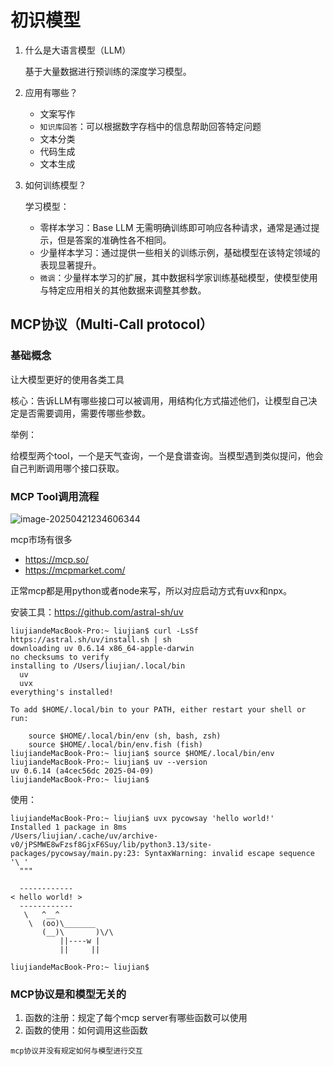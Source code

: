 # 初识模型

1. 什么是大语言模型（LLM）

   基于大量数据进行预训练的深度学习模型。

2. 应用有哪些？

   - 文案写作
   - `知识库回答`：可以根据数字存档中的信息帮助回答特定问题
   - 文本分类
   - 代码生成
   - 文本生成

3. 如何训练模型？

   学习模型：

   - 零样本学习：Base LLM 无需明确训练即可响应各种请求，通常是通过提示，但是答案的准确性各不相同。
   - 少量样本学习：通过提供一些相关的训练示例，基础模型在该特定领域的表现显著提升。
   - `微调`：少量样本学习的扩展，其中数据科学家训练基础模型，使模型使用与特定应用相关的其他数据来调整其参数。

## MCP协议（Multi-Call protocol）

### 基础概念

让大模型更好的使用各类工具

核心：告诉LLM有哪些接口可以被调用，用结构化方式描述他们，让模型自己决定是否需要调用，需要传哪些参数。

举例：

​	给模型两个tool，一个是天气查询，一个是食谱查询。当模型遇到类似提问，他会自己判断调用哪个接口获取。

### MCP Tool调用流程

![image-20250421234606344](图片/image-20250421234606344.png)

mcp市场有很多

- https://mcp.so/
- https://mcpmarket.com/

正常mcp都是用python或者node来写，所以对应启动方式有uvx和npx。

安装工具：https://github.com/astral-sh/uv

```shell
liujiandeMacBook-Pro:~ liujian$ curl -LsSf https://astral.sh/uv/install.sh | sh
downloading uv 0.6.14 x86_64-apple-darwin
no checksums to verify
installing to /Users/liujian/.local/bin
  uv
  uvx
everything's installed!

To add $HOME/.local/bin to your PATH, either restart your shell or run:

    source $HOME/.local/bin/env (sh, bash, zsh)
    source $HOME/.local/bin/env.fish (fish)
liujiandeMacBook-Pro:~ liujian$ source $HOME/.local/bin/env
liujiandeMacBook-Pro:~ liujian$ uv --version
uv 0.6.14 (a4cec56dc 2025-04-09)
liujiandeMacBook-Pro:~ liujian$ 
```

使用：

```shell
liujiandeMacBook-Pro:~ liujian$ uvx pycowsay 'hello world!'
Installed 1 package in 8ms
/Users/liujian/.cache/uv/archive-v0/jPSMWE8wFzsf8GjxF6Suy/lib/python3.13/site-packages/pycowsay/main.py:23: SyntaxWarning: invalid escape sequence '\ '
  """

  ------------
< hello world! >
  ------------
   \   ^__^
    \  (oo)\_______
       (__)\       )\/\
           ||----w |
           ||     ||

liujiandeMacBook-Pro:~ liujian$ 
```

### MCP协议是和模型无关的

1. 函数的注册：规定了每个mcp server有哪些函数可以使用
2. 函数的使用：如何调用这些函数

`mcp协议并没有规定如何与模型进行交互`
